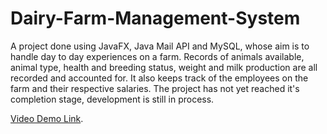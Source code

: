 # Dairy-Farm-Management-System
A project done using JavaFX, Java Mail API and MySQL, whose aim is to handle day to day experiences on a farm.
Records of animals available, animal type, health and breeding status, weight and milk production are all recorded 
and accounted for. It also keeps track of the employees on the farm and their respective salaries. 
The project has not yet reached it's completion stage, development is still in process. 

[Video Demo Link](https://www.youtube.com/channel/UCVMOsNrRS9_-XasQyPCSxEQ).
